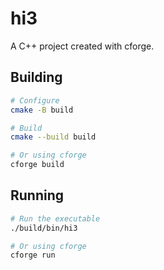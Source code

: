 # hi3

A C++ project created with cforge.

## Building

```bash
# Configure
cmake -B build

# Build
cmake --build build

# Or using cforge
cforge build
```

## Running

```bash
# Run the executable
./build/bin/hi3

# Or using cforge
cforge run
```
